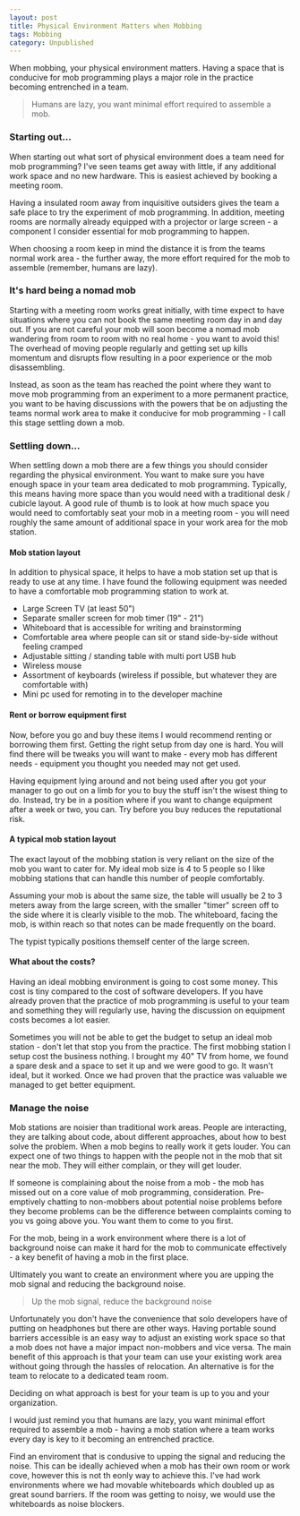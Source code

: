 ```yaml
---
layout: post
title: Physical Environment Matters when Mobbing
tags: Mobbing
category: Unpublished
---
```


When mobbing, your physical environment matters. Having a space that is conducive for mob programming plays a major role in the practice becoming entrenched in a team.

> Humans are lazy, you want minimal effort required to assemble a mob.

### Starting out...

When starting out what sort of physical environment does a team need for mob programming? I've seen teams get away with little, if any additional work space and no new hardware. This is easiest achieved by booking a meeting room.  

Having a insulated room away from inquisitive outsiders gives the team a safe place to try the experiment of mob programming. In addition, meeting rooms are normally already equipped with a projector or large screen - a component I consider essential for mob programming to happen. 

When choosing a room keep in mind the distance it is from the teams normal work area - the further away, the more effort required for the mob to assemble (remember, humans are lazy).

### It's hard being a nomad mob  

Starting with a meeting room works great initially, with time expect to have situations where you can not book the same meeting room day in and day out. If you are not careful your mob will soon become a nomad mob wandering from room to room with no real home - you want to avoid this! The overhead of moving people regularly and getting set up kills momentum and disrupts flow resulting in a poor experience or the mob disassembling.  

Instead, as soon as the team has reached the point where they want to move mob programming from an experiment to a more permanent practice, you want to be having discussions with the powers that be on adjusting the teams normal work area to make it conducive for mob programming - I call this stage settling down a mob.

### Settling down...

When settling down a mob there are a few things you should consider regarding the physical environment. You want to make sure you have enough space in your team area dedicated to mob programming. Typically, this means having more space than you would need with a traditional desk / cubicle layout. A good rule of thumb is to look at how much space you would need to comfortably seat your mob in a meeting room - you will need roughly the same amount of additional space in your work area for the mob station.

#### Mob station layout

In addition to physical space, it helps to have a mob station set up that is ready to use at any time. I have found the following equipment was needed to have a comfortable mob programming station to work at.  

- Large Screen TV (at least 50")  
- Separate smaller screen for mob timer (19" - 21")
- Whiteboard that is accessible for writing and brainstorming  
- Comfortable area where people can sit or stand side-by-side without feeling cramped  
- Adjustable sitting / standing table with multi port USB hub 
- Wireless mouse  
- Assortment of keyboards (wireless if possible, but whatever they are comfortable with)   
- Mini pc used for remoting in to the developer machine

#### Rent or borrow equipment first

Now, before you go and buy these items I would recommend renting or borrowing them first. Getting the right setup from day one is hard. You will find there will be tweaks you will want to make - every mob has different needs - equipment you thought you needed may not get used.

Having equipment lying around and not being used after you got your manager to go out on a limb for you to buy the stuff isn't the wisest thing to do. Instead, try be in a position where if you want to change equipment after a week or two, you can. Try before you buy reduces the reputational risk.

#### A typical mob station layout

The exact layout of the mobbing station is very reliant on the size of the mob you want to cater for. My ideal mob size is 4 to 5 people so I like mobbing stations that can handle this number of people comfortably.

Assuming your mob is about the same size, the table will usually be 2 to 3 meters away from the large screen, with the smaller "timer" screen off to the side where it is clearly visible to the mob. The whiteboard, facing the mob, is within reach so that notes can be made frequently on the board.

The typist typically positions themself center of the large screen.

#### What about the costs?

Having an ideal mobbing environment is going to cost some money. This cost is tiny compared to the cost of software developers. If you have already proven that the practice of mob programming is useful to your team and something they will regularly use, having the discussion on equipment costs becomes a lot easier.

Sometimes you will not be able to get the budget to setup an ideal mob station - don't let that stop you from the practice. The first mobbing station I setup cost the business nothing. I brought my 40" TV from home, we found a spare desk and a space to set it up and we were good to go. It wasn't ideal, but it worked. Once we had proven that the practice was valuable we managed to get better equipment. 

### Manage the noise

Mob stations are noisier than traditional work areas. People are interacting, they are talking about code, about different approaches, about how to best solve the problem. When a mob begins to really work it gets louder. You can expect one of two things to happen with the people not in the mob that sit near the mob. They will either complain, or they will get louder. 

If someone is complaining about the noise from a mob - the mob has missed out on a core value of mob programming, consideration. Pre-emptively chatting to non-mobbers about potential noise problems before they become problems can be the difference between complaints coming to you vs going above you. You want them to come to you first.

For the mob, being in a work environment where there is a lot of background noise can make it hard for the mob to communicate effectively - a key benefit of having a mob in the first place. 

Ultimately you want to create an environment where you are upping the mob signal and reducing the background noise. 

> Up the mob signal, reduce the background noise

Unfortunately you don't have the convenience that solo developers have of putting on headphones but there are other ways. Having portable sound barriers accessible is an easy way to adjust an existing work space so that a mob does not have a major impact non-mobbers and vice versa. The main benefit of this approach is that your team can use your existing work area without going through the hassles of relocation. An alternative is for the team to relocate to a dedicated team room. 

Deciding on what approach is best for your team is up to you and your organization.

I would just remind you that humans are lazy, you want minimal effort required to assemble a mob - having a mob station where a team works every day is key to it becoming an entrenched practice.

Find an enviroment that is condusive to upping the signal and reducing the noise. This can be ideally achieved  when a mob has their own room or work cove, however this is not th eonly way to achieve this. I've had work environments where we had movable whiteboards which doubled up as great sound barriers. If the room was getting to noisy, we would use the whiteboards as noise blockers.

